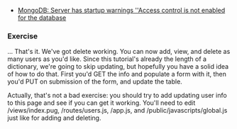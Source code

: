 * [MongoDB: Server has startup warnings ''Access control is not enabled for the database](https://stackoverflow.com/questions/41615574/mongodb-server-has-startup-warnings-access-control-is-not-enabled-for-the-dat)

### Exercise

... That's it. We've got delete working. You can now add, view, and delete as many users as you'd like. Since this tutorial's already the length of a dictionary, we're going to skip updating, but hopefully you have a solid idea of how to do that. First you'd GET the info and populate a form with it, then you'd PUT on submission of the form, and update the table.

Actually, that's not a bad exercise: you should try to add updating user info to this page and see if you can get it working. You'll need to edit /views/index.pug, /routes/users.js, /app.js, and /public/javascripts/global.js just like for adding and deleting.
